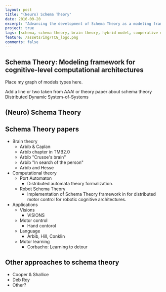 ```yaml
---
layout: post
title: "(Neuro) Schema Theory"
date: 2016-09-20
excerpt: "Advancing the development of Schema Theory as a modeling framework for cognitive-level computational architectures."
project: true
tags: [schema, schema theory, brain theory, hybrid model, cooperative computation, distributed computation.]
feature: /assets/img/TCG_logo.png
comments: false
---
```


## Schema Theory: Modeling framework for cognitive-level computational architectures


Place my graph of models types here.

Add a line or two taken from AAAI or theory paper about schema theory
Distributed
Dynamic
System-of-Systems

## (Neuro) Schema Theory

## Schema Theory papers
* Brain theory
    * Arbib & Caplan
    * Arbib chapter in TMB2.0
    * Arbib "Crusoe's brain"
    * Arbib "In search of the person"
    * Arbib and Hesse
* Computational theory
    * Port Automaton
        * Distributed automata theory formalization.
    * Robot Schema Theory
        * Implementation of Schema Theory framework in for distributed motor control for robotic cognitive architectures.
* Applications
    * Visions
        * VISIONS
    * Motor control
        * Hand contorol
    * Language
        * Arbib, Hill, Conklin
    * Motor learning
        * Corbacho: Learning to detour

## Other approaches to schema theory
* Cooper & Shallice
* Deb Roy
* Other?
